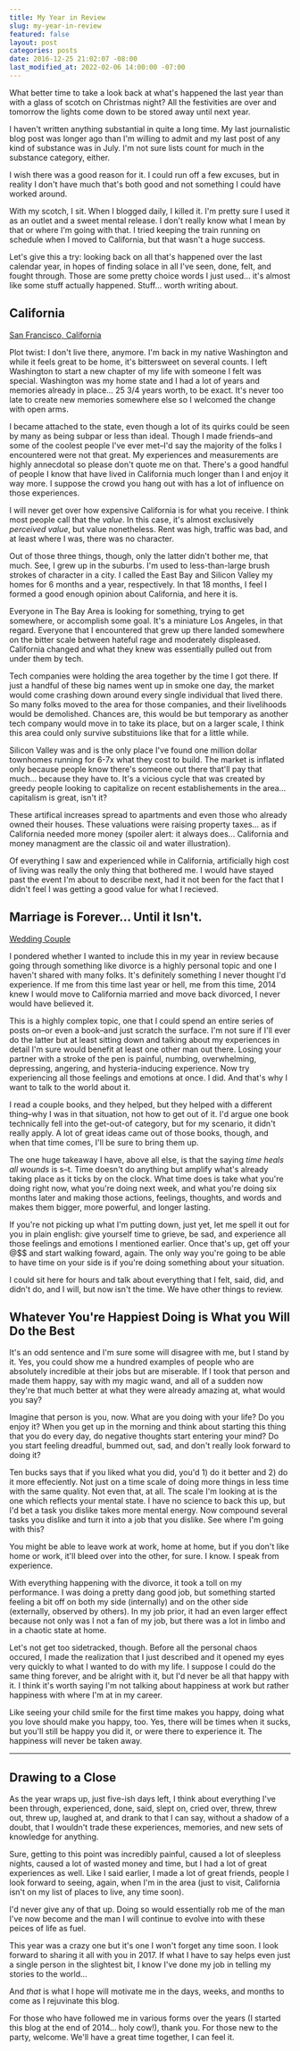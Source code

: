 ```yaml
---
title: My Year in Review
slug: my-year-in-review
featured: false
layout: post
categories: posts
date: 2016-12-25 21:02:07 -08:00
last_modified_at: 2022-02-06 14:00:00 -07:00
---
```


What better time to take a look back at what's happened the last year than with a glass of scotch on Christmas night? All the festivities are over and tomorrow the lights come down to be stored away until next year.

I haven't written anything substantial in quite a long time. My last journalistic blog post was longer ago than I'm willing to admit and my last post of any kind of substance was in July. I'm not sure lists count for much in the substance category, either.

I wish there was a good reason for it. I could run off a few excuses, but in reality I don't have much that's both good and not something I could have worked around.

With my scotch, I sit. When I blogged daily, I killed it. I'm pretty sure I used it as an outlet and a sweet mental release. I don't really know what I mean by that or where I'm going with that. I tried keeping the train running on schedule when I moved to California, but that wasn't a huge success.

Let's give this a try: looking back on all that's happened over the last calendar year, in hopes of finding solace in all I've seen, done, felt, and fought through. Those are some pretty choice words I just used… it's almost like some stuff actually happened. Stuff… worth writing about.

## California

[San Francisco, California](https://johnathan.org/wp-content/uploads/2016/12/san-francisco-city.jpg?resize=525%2C296&ssl=1)

Plot twist: I don't live there, anymore. I'm back in my native Washington and while it feels great to be home, it's bittersweet on several counts. I left Washington to start a new chapter of my life with someone I felt was special. Washington was my home state and I had a lot of years and memories already in place… 25 3/4 years worth, to be exact. It's never too late to create new memories somewhere else so I welcomed the change with open arms.

I became attached to the state, even though a lot of its quirks could be seen by many as being subpar or less than ideal. Though I made friends–and some of the coolest people I've ever met–I'd say the majority of the folks I encountered were not that great. My experiences and measurements are highly annecdotal so please don't quote me on that. There's a good handful of people I know that have lived in California much longer than I and enjoy it way more. I suppose the crowd you hang out with has a lot of influence on those experiences.

I will never get over how expensive California is for what you receive. I think most people call that the _value_. In this case, it's almost exclusively _perceived value_, but value nonetheless. Rent was high, traffic was bad, and at least where I was, there was no character.

Out of those three things, though, only the latter didn't bother me, that much. See, I grew up in the suburbs. I'm used to less-than-large brush strokes of character in a city. I called the East Bay and Silicon Valley my homes for 6 months and a year, respectively. In that 18 months, I feel I formed a good enough opinion about California, and here it is.

Everyone in The Bay Area is looking for something, trying to get somewhere, or accomplish some goal. It's a miniature Los Angeles, in that regard. Everyone that I encountered that grew up there landed somewhere on the bitter scale between hateful rage and moderately displeased. California changed and what they knew was essentially pulled out from under them by tech.

Tech companies were holding the area together by the time I got there. If just a handful of these big names went up in smoke one day, the market would come crashing down around every single individual that lived there. So many folks moved to the area for those companies, and their livelihoods would be demolished. Chances are, this would be but temporary as another tech company would move in to take its place, but on a larger scale, I think this area could only survive substituions like that for a little while.

Silicon Valley was and is the only place I've found one million dollar townhomes running for 6-7x what they cost to build. The market is inflated only because people know there's someone out there that'll pay that much… because they have to. It's a vicious cycle that was created by greedy people looking to capitalize on recent establishements in the area… capitalism is great, isn't it?

These artifical increases spread to apartments and even those who already owned their houses. These valuations were raising property taxes… as if California needed more money (spoiler alert: it always does… California and money managment are the classic oil and water illustration).

Of everything I saw and experienced while in California, artificially high cost of living was really the only thing that bothered me. I would have stayed past the event I'm about to describe next, had it not been for the fact that I didn't feel I was getting a good value for what I recieved.

## Marriage is Forever… Until it Isn't.

[Wedding Couple](/assets/images/2016/12/wedding-couple-stream.jpg?resize=525%2C349&ssl=1)

I pondered whether I wanted to include this in my year in review because going through something like divorce is a highly personal topic and one I haven't shared with many folks. It's definitely something I never thought I'd experience. If me from this time last year or hell, me from this time, 2014 knew I would move to California married and move back divorced, I never would have believed it.

This is a highly complex topic, one that I could spend an entire series of posts on–or even a book–and just scratch the surface. I'm not sure if I'll ever do the latter but at least sitting down and talking about my experiences in detail I'm sure would benefit at least one other man out there. Losing your partner with a stroke of the pen is painful, numbing, overwhelming, depressing, angering, and hysteria-inducing experience. Now try experiencing all those feelings and emotions at once. I did. And that's why I want to talk to the world about it.

I read a couple books, and they helped, but they helped with a different thing–why I was in that situation, not how to get out of it. I'd argue one book technically fell into the get-out-of category, but for my scenario, it didn't really apply. A lot of great ideas came out of those books, though, and when that time comes, I'll be sure to bring them up.

The one huge takeaway I have, above all else, is that the saying _time heals all wounds_ is s–t. Time doesn't do anything but amplify what's already taking place as it ticks by on the clock. What time does is take what you're doing right now, what you're doing next week, and what you're doing six months later and making those actions, feelings, thoughts, and words and makes them bigger, more powerful, and longer lasting.

If you're not picking up what I'm putting down, just yet, let me spell it out for you in plain english: give yourself time to grieve, be sad, and experience all those feelings and emotions I mentioned earlier. Once that's up, get off your @$$ and start walking foward, again. The only way you're going to be able to have time on your side is if you're doing something about your situation.

I could sit here for hours and talk about everything that I felt, said, did, and didn't do, and I will, but now isn't the time. We have other things to review.

## Whatever You're Happiest Doing is What you Will Do the Best

It's an odd sentence and I'm sure some will disagree with me, but I stand by it. Yes, you could show me a hundred examples of people who are absolutely incredible at their jobs but are miserable. If I took that person and made them happy, say with my magic wand, and all of a sudden now they're that much better at what they were already amazing at, what would you say?

Imagine that person is you, now. What are you doing with your life? Do you enjoy it? When you get up in the morning and think about starting this thing that you do every day, do negative thoughts start entering your mind? Do you start feeling dreadful, bummed out, sad, and don't really look forward to doing it?

Ten bucks says that if you liked what you did, you'd 1) do it better and 2) do it more effeciently. Not just on a time scale of doing more things in less time with the same quality. Not even that, at all. The scale I'm looking at is the one which reflects your mental state. I have no science to back this up, but I'd bet a task you dislike takes more mental energy. Now compound several tasks you dislike and turn it into a job that you dislike. See where I'm going with this?

You might be able to leave work at work, home at home, but if you don't like home or work, it'll bleed over into the other, for sure. I know. I speak from experience.

With everything happening with the divorce, it took a toll on my performance. I was doing a pretty dang good job, but something started feeling a bit off on both my side (internally) and on the other side (externally, observed by others). In my job prior, it had an even larger effect because not only was I not a fan of my job, but there was a lot in limbo and in a chaotic state at home.

Let's not get too sidetracked, though. Before all the personal chaos occured, I made the realization that I just described and it opened my eyes very quickly to what I wanted to do with my life. I suppose I could do the same thing forever, and be alright with it, but I'd never be all that happy with it. I think it's worth saying I'm not talking about happiness at work but rather happiness with where I'm at in my career.

Like seeing your child smile for the first time makes you happy, doing what you love should make you happy, too. Yes, there will be times when it sucks, but you'll still be happy you did it, or were there to experience it. The happiness will never be taken away.

* * *

## Drawing to a Close

As the year wraps up, just five-ish days left, I think about everything I've been through, experienced, done, said, slept on, cried over, threw, threw out, threw up, laughed at, and drank to that I can say, without a shadow of a doubt, that I wouldn't trade these experiences, memories, and new sets of knowledge for anything.

Sure, getting to this point was incredibly painful, caused a lot of sleepless nights, caused a lot of wasted money and time, but I had a lot of great experiences as well. Like I said earlier, I made a lot of great friends, people I look forward to seeing, again, when I'm in the area (just to visit, California isn't on my list of places to live, any time soon).

I'd never give any of that up. Doing so would essentially rob me of the man I've now become and the man I will continue to evolve into with these peices of life as fuel.

This year was a crazy one but it's one I won't forget any time soon. I look forward to sharing it all with you in 2017. If what I have to say helps even just a single person in the slightest bit, I know I've done my job in telling my stories to the world…

And _that_ is what I hope will motivate me in the days, weeks, and months to come as I rejuvinate this blog.

For those who have followed me in various forms over the years (I started this blog at the end of 2014… holy cow!), thank you. For those new to the party, welcome. We'll have a great time together, I can feel it.

